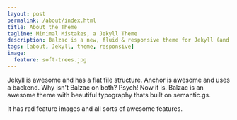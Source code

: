 ```yaml
---
layout: post
permalink: /about/index.html
title: About the Theme
tagline: Minimal Mistakes, a Jekyll Theme
description: Balzac is a new, fluid & responsive theme for Jekyll (and AnchorCMS). It's gloriously beautiful and suited to long form. Built on a SCSS foundation, it's organized and awesome.
tags: [about, Jekyll, theme, responsive]
image:
  feature: soft-trees.jpg
---
```


Jekyll is awesome and has a flat file structure. Anchor is awesome and uses a backend. Why isn't Balzac on both? Psych! Now it is. Balzac is an awesome theme with beautiful typography thats built on semantic.gs. 

It has rad feature images and all sorts of awesome features. 